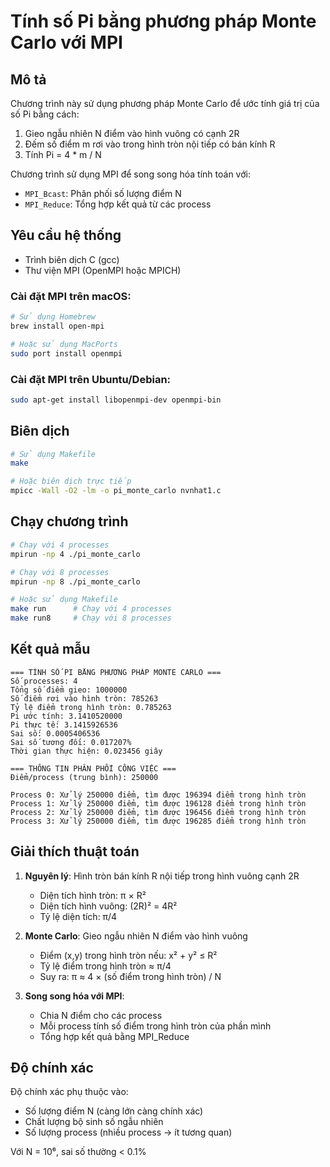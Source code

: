 # Tính số Pi bằng phương pháp Monte Carlo với MPI

## Mô tả

Chương trình này sử dụng phương pháp Monte Carlo để ước tính giá trị của số Pi bằng cách:
1. Gieo ngẫu nhiên N điểm vào hình vuông có cạnh 2R
2. Đếm số điểm m rơi vào trong hình tròn nội tiếp có bán kính R
3. Tính Pi = 4 * m / N

Chương trình sử dụng MPI để song song hóa tính toán với:
- `MPI_Bcast`: Phân phối số lượng điểm N
- `MPI_Reduce`: Tổng hợp kết quả từ các process

## Yêu cầu hệ thống

- Trình biên dịch C (gcc)
- Thư viện MPI (OpenMPI hoặc MPICH)

### Cài đặt MPI trên macOS:
```bash
# Sử dụng Homebrew
brew install open-mpi

# Hoặc sử dụng MacPorts
sudo port install openmpi
```

### Cài đặt MPI trên Ubuntu/Debian:
```bash
sudo apt-get install libopenmpi-dev openmpi-bin
```

## Biên dịch

```bash
# Sử dụng Makefile
make

# Hoặc biên dịch trực tiếp
mpicc -Wall -O2 -lm -o pi_monte_carlo nvnhat1.c
```

## Chạy chương trình

```bash
# Chạy với 4 processes
mpirun -np 4 ./pi_monte_carlo

# Chạy với 8 processes
mpirun -np 8 ./pi_monte_carlo

# Hoặc sử dụng Makefile
make run      # Chạy với 4 processes
make run8     # Chạy với 8 processes
```

## Kết quả mẫu

```
=== TÍNH SỐ PI BẰNG PHƯƠNG PHÁP MONTE CARLO ===
Số processes: 4
Tổng số điểm gieo: 1000000
Số điểm rơi vào hình tròn: 785263
Tỷ lệ điểm trong hình tròn: 0.785263
Pi ước tính: 3.1410520000
Pi thực tế: 3.1415926536
Sai số: 0.0005406536
Sai số tương đối: 0.017207%
Thời gian thực hiện: 0.023456 giây

=== THÔNG TIN PHÂN PHỐI CÔNG VIỆC ===
Điểm/process (trung bình): 250000

Process 0: Xử lý 250000 điểm, tìm được 196394 điểm trong hình tròn
Process 1: Xử lý 250000 điểm, tìm được 196128 điểm trong hình tròn
Process 2: Xử lý 250000 điểm, tìm được 196456 điểm trong hình tròn
Process 3: Xử lý 250000 điểm, tìm được 196285 điểm trong hình tròn
```

## Giải thích thuật toán

1. **Nguyên lý**: Hình tròn bán kính R nội tiếp trong hình vuông cạnh 2R
   - Diện tích hình tròn: π × R²
   - Diện tích hình vuông: (2R)² = 4R²
   - Tỷ lệ diện tích: π/4

2. **Monte Carlo**: Gieo ngẫu nhiên N điểm vào hình vuông
   - Điểm (x,y) trong hình tròn nếu: x² + y² ≤ R²
   - Tỷ lệ điểm trong hình tròn ≈ π/4
   - Suy ra: π ≈ 4 × (số điểm trong hình tròn) / N

3. **Song song hóa với MPI**:
   - Chia N điểm cho các process
   - Mỗi process tính số điểm trong hình tròn của phần mình
   - Tổng hợp kết quả bằng MPI_Reduce

## Độ chính xác

Độ chính xác phụ thuộc vào:
- Số lượng điểm N (càng lớn càng chính xác)
- Chất lượng bộ sinh số ngẫu nhiên
- Số lượng process (nhiều process → ít tương quan)

Với N = 10⁶, sai số thường < 0.1%